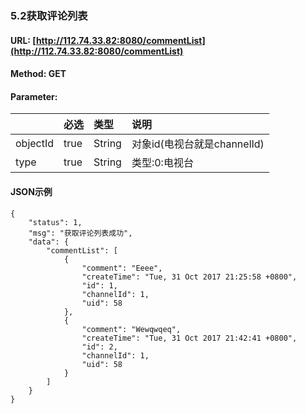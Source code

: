 ### 5.2获取评论列表

#### URL: [http://112.74.33.82:8080/commentList](http://112.74.33.82:8080/commentList)

#### Method: GET

#### Parameter:

|  | 必选 | 类型 | 说明 |
| :--- | :--- | :--- | :--- |
| objectId | true | String | 对象id\(电视台就是channelId\) |
| type | true | String | 类型:0:电视台 |

#### JSON示例

```
{
    "status": 1,
    "msg": "获取评论列表成功",
    "data": {
        "commentList": [
            {
                "comment": "Eeee",
                "createTime": "Tue, 31 Oct 2017 21:25:58 +0800",
                "id": 1,
                "channelId": 1,
                "uid": 58
            },
            {
                "comment": "Wewqwqeq",
                "createTime": "Tue, 31 Oct 2017 21:42:41 +0800",
                "id": 2,
                "channelId": 1,
                "uid": 58
            }
        ]
    }
}
```




